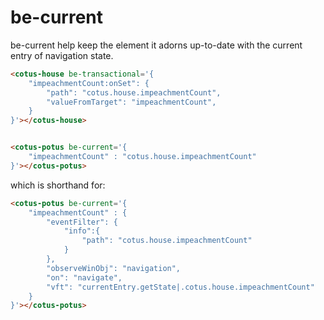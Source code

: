 # be-current

be-current help keep the element it adorns up-to-date with the current entry of navigation state.

```html
<cotus-house be-transactional='{
    "impeachmentCount:onSet": {
        "path": "cotus.house.impeachmentCount",
        "valueFromTarget": "impeachmentCount",
    }
}'></cotus-house>


<cotus-potus be-current='{
    "impeachmentCount" : "cotus.house.impeachmentCount"
}'></cotus-potus>
```

which is shorthand for:

```html
<cotus-potus be-current='{
    "impeachmentCount" : {
        "eventFilter": {
            "info":{
                "path": "cotus.house.impeachmentCount"
            }
        },
        "observeWinObj": "navigation",
        "on": "navigate",
        "vft": "currentEntry.getState|.cotus.house.impeachmentCount"
    }
}'></cotus-potus>
```


